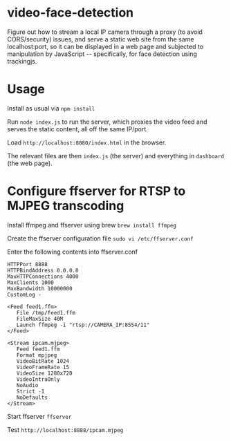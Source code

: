 # video-face-detection

Figure out how to stream a local IP camera through a proxy (to avoid CORS/security) issues, 
and serve a static web site from the same localhost:port, so it can be displayed in a web page
and subjected to manipulation by JavaScript -- specifically, for face detection using trackingjs.

# Usage

Install as usual via
`npm install`

Run 
`node index.js`
to run the server, which proxies the video feed and serves the static content, all off the same IP/port.

Load `http://localhost:8080/index.html` in the browser.

The relevant files are then `index.js` (the server) and everything in `dashboard` (the web page).

# Configure ffserver for RTSP to MJPEG transcoding

Install ffmpeg and ffserver using brew
`brew install ffmpeg`

Create the ffserver configuration file
`sudo vi /etc/ffserver.conf`

Enter the following contents into ffserver.conf
```cat /etc/ffserver.conf
HTTPPort 8888
HTTPBindAddress 0.0.0.0
MaxHTTPConnections 4000
MaxClients 1000
MaxBandwidth 10000000
CustomLog -

<Feed feed1.ffm>
   File /tmp/feed1.ffm
   FileMaxSize 40M
   Launch ffmpeg -i "rtsp://CAMERA_IP:8554/11"
</Feed>

<Stream ipcam.mjpeg>
   Feed feed1.ffm
   Format mpjpeg
   VideoBitRate 1024
   VideoFrameRate 15
   VideoSize 1280x720
   VideoIntraOnly
   NoAudio
   Strict -1
   NoDefaults
</Stream>
```

Start ffserver
`ffserver`

Test
`http://localhost:8888/ipcam.mjpeg`
